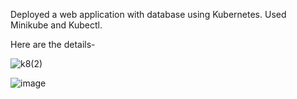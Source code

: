Deployed a web application with database using Kubernetes.
Used Minikube and Kubectl.

Here are the details- 

![k8(2)](https://github.com/user-attachments/assets/e9cb82c2-2fb3-41de-ac6a-08861d68e1f9)

![image](https://github.com/user-attachments/assets/f4f68b16-b564-4696-9719-db6673ae34d4)

